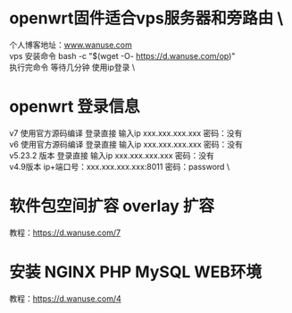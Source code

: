 # openwrt固件适合vps服务器和旁路由 \
个人博客地址：www.wanuse.com \
vps 安装命令 bash -c "$(wget -O- https://d.wanuse.com/op)" \
执行完命令 等待几分钟  使用ip登录 \
# openwrt 登录信息
v7 使用官方源码编译  登录直接 输入ip xxx.xxx.xxx.xxx  密码：没有 \
v6 使用官方源码编译  登录直接 输入ip xxx.xxx.xxx.xxx  密码：没有 \
v5.23.2 版本 登录直接 输入ip xxx.xxx.xxx.xxx  密码：没有 \
v4.9版本 ip+端口号：xxx.xxx.xxx.xxx:8011 密码：password \
 

# 软件包空间扩容 overlay 扩容
教程：https://d.wanuse.com/7
# 安装 NGINX  PHP  MySQL WEB环境
教程：https://d.wanuse.com/4
